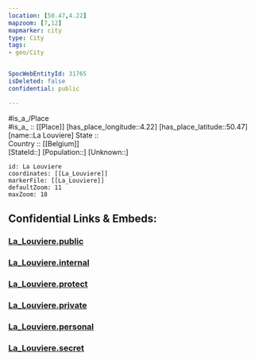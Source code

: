 ```yaml
---
location: [50.47,4.22] 
mapzoom: [7,12] 
mapmarker: city 
type: City
tags:
- geo/City


SpocWebEntityId: 31765
isDeleted: false
confidential: public

---
```

#is_a_/Place  
#is_a_ :: [[Place]] 
[has_place_longitude::4.22] 
[has_place_latitude::50.47] 
[name::La Louviere] 
State ::  
Country :: [[Belgium]]  
[StateId::] 
[Population::] 
[Unknown::] 


```leaflet
id: La Louviere
coordinates: [[La_Louviere]] 
markerFile: [[La_Louviere]] 
defaultZoom: 11 
maxZoom: 18
```


## Confidential Links & Embeds: 

### [La_Louviere.public](/_public/\Earth\Continent\Europe\Europe~West\Belgium\Regions~Belgium\Wallonie\counties~Wallonie\Hainaut\CityLa_Louviere.public.md) 

### [La_Louviere.internal](/_internal/\Earth\Continent\Europe\Europe~West\Belgium\Regions~Belgium\Wallonie\counties~Wallonie\Hainaut\CityLa_Louviere.internal.md) 

### [La_Louviere.protect](/_protect/\Earth\Continent\Europe\Europe~West\Belgium\Regions~Belgium\Wallonie\counties~Wallonie\Hainaut\CityLa_Louviere.protect.md) 

### [La_Louviere.private](/_private/\Earth\Continent\Europe\Europe~West\Belgium\Regions~Belgium\Wallonie\counties~Wallonie\Hainaut\CityLa_Louviere.private.md) 

### [La_Louviere.personal](/_personal/\Earth\Continent\Europe\Europe~West\Belgium\Regions~Belgium\Wallonie\counties~Wallonie\Hainaut\CityLa_Louviere.personal.md) 

### [La_Louviere.secret](/_secret/\Earth\Continent\Europe\Europe~West\Belgium\Regions~Belgium\Wallonie\counties~Wallonie\Hainaut\CityLa_Louviere.secret.md)

